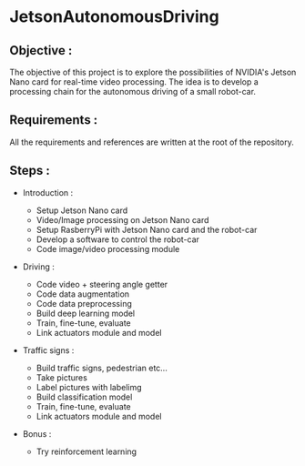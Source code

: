 # JetsonAutonomousDriving

## Objective :

The objective of this project is to explore the possibilities of NVIDIA's Jetson Nano card for real-time video processing. The idea is to develop a processing chain for the autonomous driving of a small robot-car.

## Requirements :

All the requirements and references are written at the root of the repository.

## Steps :

- Introduction :
  - Setup Jetson Nano card
  - Video/Image processing on Jetson Nano card
  - Setup RasberryPi with Jetson Nano card and the robot-car
  - Develop a software to control the robot-car
  - Code image/video processing module

- Driving :
  - Code video + steering angle getter
  - Code data augmentation
  - Code data preprocessing
  - Build deep learning model
  - Train, fine-tune, evaluate
  - Link actuators module and model

- Traffic signs :
  - Build traffic signs, pedestrian etc...
  - Take pictures
  - Label pictures with labelimg
  - Build classification model
  - Train, fine-tune, evaluate
  - Link actuators module and model

- Bonus :
  - Try reinforcement learning



